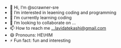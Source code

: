 - 👋 Hi, I’m @scrawner-sre
- 👀 I’m interested in leaening coding and programming
- 🌱 I’m currently learning coding
- 💞️ I’m looking to collaborate on ...
- 📫 How to reach me ...lavidatekashi@gmail.com
- 😄 Pronouns: HE\HIM
- ⚡ Fun fact: fun and interesting

<!---
scrawner-sre/scrawner-sre is a ✨ special ✨ repository because its `README.md` (this file) appears on your GitHub profile.
You can click the Preview link to take a look at your changes.
--->
